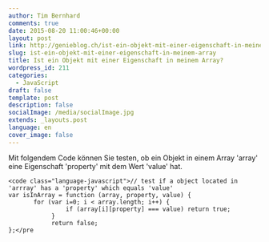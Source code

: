 ```yaml
---
author: Tim Bernhard
comments: true
date: 2015-08-20 11:00:46+00:00
layout: post
link: http://genieblog.ch/ist-ein-objekt-mit-einer-eigenschaft-in-meinem-array/
slug: ist-ein-objekt-mit-einer-eigenschaft-in-meinem-array
title: Ist ein Objekt mit einer Eigenschaft in meinem Array?
wordpress_id: 211
categories:
  - JavaScript
draft: false
template: post
description: false
socialImage: /media/socialImage.jpg
extends: _layouts.post
language: en
cover_image: false
---
```


Mit folgendem Code können Sie testen, ob ein Objekt in einem Array 'array' eine Eigenschaft 'property' mit dem Wert 'value' hat.


    
    <code class="language-javascript">// test if a object located in 'arrray' has a 'property' which equals 'value'
    var isInArray = function (array, property, value) {
           for (var i=0; i < array.length; i++) {
                    if (array[i][property] === value) return true; 
                }
                return false;
    };</pre
